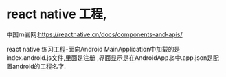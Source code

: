 # react native 工程,
中国rn官网:https://reactnative.cn/docs/components-and-apis/

react native 练习工程-面向Android
MainApplication中加载的是index.android.js文件,里面是注册 ,界面显示是在AndroidApp.js中.app.json是配置android的工程名字.
